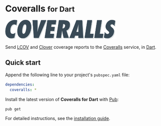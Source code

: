 # Coveralls <small>for Dart</small>
![Coveralls](img/coveralls.png)

Send [LCOV](http://ltp.sourceforge.net/coverage/lcov.php) and [Clover](https://www.atlassian.com/software/clover) coverage reports to the [Coveralls](https://coveralls.io) service, in [Dart](https://www.dartlang.org).

## Quick start
Append the following line to your project's `pubspec.yaml` file:

```yaml
dependencies:
  coveralls: *
```

Install the latest version of **Coveralls for Dart** with [Pub](https://www.dartlang.org/tools/pub):

```shell
pub get
```

For detailed instructions, see the [installation guide](installation.md).
